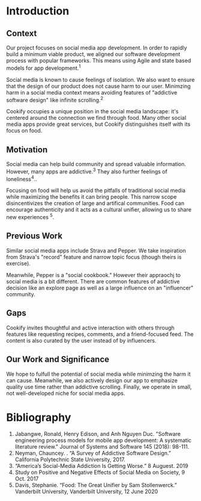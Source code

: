 # Introduction
## Context
Our project focuses on social media app development. In order to rapidly build a minimum viable product, we aligned our software development process with popular frameworks. This means using Agile and state based models for app development.<sup>1</sup>

Social media is known to cause feelings of isolation. We also want to ensure that the design of our product does not cause harm to our user. Minimzing harm in a social media context means avoiding features of "addictive software design" like infinite scrolling.<sup>2</sup>

Cookify occupies a unique position in the social media landscape: it's centered around the connection we find through food. Many other social media apps provide great services, but Cookify distinguishes itself with its focus on food.

## Motivation
Social media can help build community and spread valuable information. However, many apps are addictive.<sup>3</sup> They also further feelings of loneliness<sup>4</sup>.. 

Focusing on food will help us avoid the pitfalls of traditional social media while maximizing the benefits it can bring people. This narrow scope disincentivizes the creation of large and artifical communities. Food can encourage authenticity and it acts as a cultural unifier, allowing us to share new experiences <sup>5</sup>.

## Previous Work
Similar social media apps include Strava and Pepper. We take inspiration from Strava's "record" feature and narrow topic focus (though theirs is exercise). 

Meanwhile, Pepper is a "social cookbook." However their appraochj to social media is a bit different. There are common features of addictive decision like an explore page as well as a large influence on an "influencer" community.

## Gaps
Cookify invites thoughtful and active interaction with others through features like requesting recipes, comments, and a friend-focused feed. The content is also curated by the user instead of by influencers. 

## Our Work and Significance
We hope to fulfull the potential of social media while minimzing the harm it can cause. Meanwhile, we also actively design our app to emphasize quality use time rather than addictive scrolling. Finally, we operate in small, not well-developed niche for social media apps.

# Bibliography
1. Jabangwe, Ronald, Henry Edison, and Anh Nguyen Duc. "Software engineering process models for mobile app development: A systematic literature review." Journal of Systems and Software 145 (2018): 98-111.
2. Neyman, Chauncey. . “A Survey of Addictive Software Design.” California Polytechnic State University, 2017.
3. “America’s Social-Media Addiction Is Getting Worse.” 8 Auguest. 2019
4. Study on Positive and Negative Effects of Social Media on Society, 9 Oct. 2017
5. Davis, Stephanie. “Food: The Great Unifier by Sam Stollenwerck.” Vanderbilt University, Vanderbilt University, 12 June 2020